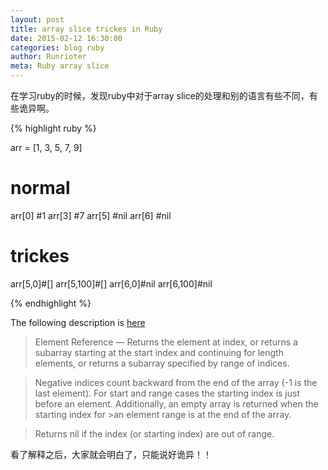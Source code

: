 ```yaml
---
layout: post
title: array slice trickes in Ruby
date: 2015-02-12 16:30:00
categories: blog ruby
author: Runrioter
meta: Ruby array slice
---
```

在学习ruby的时候，发现ruby中对于array slice的处理和别的语言有些不同，有些诡异啊。

{% highlight ruby %}

arr = [1, 3, 5, 7, 9]
# normal
arr[0] #1
arr[3] #7
arr[5] #nil
arr[6] #nil

# trickes
arr[5,0]#[]
arr[5,100]#[]
arr[6,0]#nil
arr[6,100]#nil

{% endhighlight %}

The following description is [here][ruby-array-slice]

>Element Reference — Returns the element at index, or returns a subarray 
>starting at the start index and continuing for length elements, or returns a 
>subarray specified by range of indices.

>Negative indices count backward from the end of the array (-1 is the last 
>element). For start and range cases the starting index is just before an 
>element. Additionally, an empty array is returned when the starting index for >an element range is at the end of the array.

>Returns nil if the index (or starting index) are out of range.

看了解释之后，大家就会明白了，只能说好诡异！！

[ruby-array-slice]: http://ruby-doc.org//core-2.2.0/Array.html